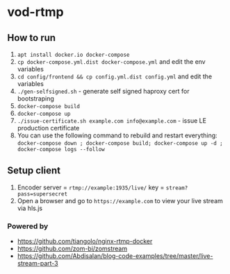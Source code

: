 # vod-rtmp

## How to run
1. `apt install docker.io docker-compose`
2. `cp docker-compose.yml.dist docker-compose.yml` and edit the env variables
3. `cd config/frontend && cp config.yml.dist config.yml` and edit the variables
4. `./gen-selfsigned.sh` - generate self signed haproxy cert for bootstraping
5. `docker-compose build`
8. `docker-compose up`
5. `./issue-certificate.sh example.com info@example.com` - issue LE production certificate
8. You can use the following command to rebuild and restart everything:
`docker-compose down ; docker-compose build; docker-compose up -d ; docker-compose logs --follow`

## Setup client
1. Encoder server = `rtmp://example:1935/live/` key = `stream?pass=supersecret`
2. Open a browser and go to `https://example.com` to view your live stream via hls.js

### Powered by
- https://github.com/tiangolo/nginx-rtmp-docker
- https://github.com/zom-bi/zomstream
- https://github.com/Abdisalan/blog-code-examples/tree/master/live-stream-part-3
